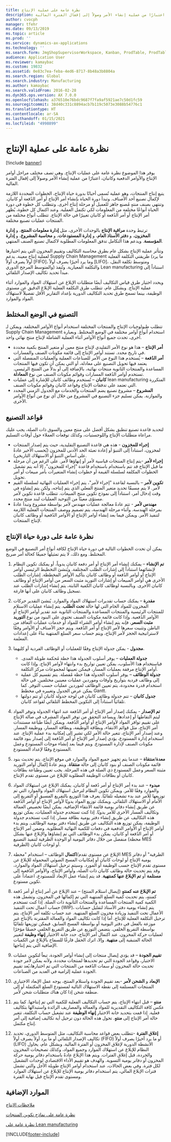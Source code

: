 ```yaml
---
title: نظرة عامة على عملية الإنتاج
description: يوفر هذا الموضوع نظرة عامة على عمليات الإنتاج.‬ وهي تصف مختلف مراحل أوامر الإنتاج والأوامر الدفعية وكانبان، اعتبارًا من عملية إنشاء الأمر وصولاً إلى إقفال الفترة المالية.
author: cvocph
manager: tfehr
ms.date: 09/13/2019
ms.topic: article
ms.prod: ''
ms.service: dynamics-ax-applications
ms.technology: ''
ms.search.form: JmgShopSupervisorWorkspace, Kanban, ProdTable, ProdTableOverview, EcoResProductDiscreteManufacturingWorkspace, KanbanPrepareProductForLeanWorkspace, EcoResProductProcessManufacturingWorkspace, OpResLifecycleManagementWorkspace, ProdParmCostEstimation, ProdParmRelease, ProdSchedule, ProdTableListPage
audience: Application User
ms.reviewer: kamaybac
ms.custom: 19832
ms.assetid: 0e83c7ea-feba-4ed6-8717-8b48a3b8804a
ms.search.region: Global
ms.search.industry: Manufacturing
ms.author: kamaybac
ms.search.validFrom: 2016-02-28
ms.dyn365.ops.version: AX 7.0.0
ms.openlocfilehash: a376510e76bdc9687f7fa9af5921ae7c50d1fc59
ms.sourcegitcommit: 38d40c331c8894acb7b119c5073e3088b54776c1
ms.translationtype: HT
ms.contentlocale: ar-SA
ms.lasthandoff: 01/15/2021
ms.locfileid: "4998899"
---
```

# <a name="production-process-overview"></a>نظرة عامة على عملية الإنتاج

[!include [banner](../includes/banner.md)]

يوفر هذا الموضوع نظرة عامة على عمليات الإنتاج.‬ وهي تصف مختلف مراحل أوامر الإنتاج والأوامر الدفعية وكانبان، اعتبارًا من عملية إنشاء الأمر وصولاً إلى إقفال الفترة المالية. 

يتبع إنتاج المنتجات، وهو عملية تُسمى أحيانًا بدورة حياة الإنتاج، الخطوات المحددة اللازمة لإكمال تصنيع أحد الأصناف. وتبدأ دورة الحياة بإنشاء أمر الإنتاج أو أمر الدُفعة أو كانبان. وتنتهي بصنف منتهٍ مُصنع جاهز للعميل أو مرحلة إنتاج أخرى. وتتطلب كل خطوة في دورة الحياة أنواعًا مختلفة من المعلومات لكي تكتمل العملية. وعند اكتمال كل خطوة، يُظهر أمر الإنتاج أو أمر الدُفعة أو كانبان تغييرًا في حالة الإنتاج. تتطلب أنواع مختلفة من المنتجات عمليات تصنيع مختلفة.  

ترتبط وحدة **مراقبة الإنتاج** بالوحدات الأخرى، مثل **إدارة معلومات المنتج**، و **إدارة المخزون**، و **دفتر الأستاذ العام**، و **إدارة المستودعات**، و **محاسبة المشروع**، و **إدارة المؤسسة**. ويدعم هذا التكامل تدفق المعلومات المطلوبة لاكتمال تصنيع الصنف المنتهي.  

وتتأثر عملية الإنتاج بشكل عام بطرق محاسبة التكاليف وتقييم المخزون التي يتم اختيارها لعملية إنتاج معينة. يدعم Supply Chain Management طريقتي التكلفة الفعلية (ما يرد أولاً يصرف أولاً \[FIFO\]، وما يرد أخيرًا يصرف أولاً‬ \[LIFO\]، ومتوسط تكلفة النقل، والمتوسط المرجح الدوري) والتكلفة المعيارية. وتُنفذ Lean manufacturing استناداً إلى مبدأ تحديد تكاليف الإصدار التلقائي.  

ويحدد اختيار طرق قياس التكاليف أيضًا متطلبات الإبلاغ عن استهلاك المواد والموارد أثناء عملية الإنتاج. وبشكل عام، تتطلب طرق التكلفة الفعلية الإبلاغ الدقيق عن مستوى الوظيفة، بينما تسمح طرق تحديد التكاليف الدورية بإعداد التقارير الأقل تفصيلاً لاستهلاك المواد والموارد.

## <a name="mixed-mode-manufacturing"></a>التصنيع في الوضع المختلط
تتطلب طبولوجيات الإنتاج والمنتجات المختلفة استخدام أنواع الأوامر المختلفة. ويمكن لـ Supply Chain Management استخدام أنواع أوامر مختلفة في الوضع المختلط. وبعبارة أخرى، تحدث جميع أنواع الأوامر أثناء العملية الشاملة لإنتاج منتج نهائي واحد.

-   **أمر الإنتاج** – هذا هو نوع الأمر التقليدي لإنتاج منتج معين أو متغير المنتج بكمية محددة في تاريخ محدد. تستند أوامر الإنتاج إلى قائمة مكونات الصنف والمسارات.
-   **أمر الدُفعة** – يُستخدم هذا النوع من الأمر للصناعات العملية والعمليات المنفصلة التي يعتمد فيها تحويل التصنيع على معادلة، أو التي يمكن أن تكون فيها المنتجات المساعدة والمنتجات الثانوية منتجات نهائية، بالإضافة إلى أو بدلاً من المنتج الرئيسي. تستخدم أوامر الدُفعة المسارات وقوائم مكونات الصنف من نوع **المعادلة**.
-   **كانبان** – تُستخدم وظائف كانبان للإشارة إلى عمليات lean manufacturing المتكررة التي تعتمد على تدفقات الإنتاج وقواعد كانبان وقوائم مكونات الصنف.
-   **المشروع** – مشروع تصنيع يضم المنتجات والخدمات مع الجدول الزمني المحدد والموازنة. يمكن تسليم جزء التصنيع في المشروع من خلال أي نوع من أنواع الأوامر الأخرى.

## <a name="manufacturing-principles"></a>قواعد التصنيع
لتحديد قاعدة تصنيع تنطبق بشكل أفضل على منتج معين والسوق ذات الصلة، يجب عليك مراعاة متطلبات الإنتاج واللوجستيات، وكذلك توقعات العملاء حول أوقات التسليم.

-   **إجراء للمخزون** - هذه هي قاعدة التصنيع التقليدية، حيث يتم إصدار المنتجات لمخزون، استناداً إلى التنبؤ أو إعادة تعبئة الحد الأدنى للمخزون (يُحسب الأخير عادةً على أساس التنبؤ أو الاستهلاك التاريخي).
-   **إجراء لأمر** -يتم إنتاج المنتجات قياسية لأمر أو إنهاؤها لأمر. على الرغم من أن مرحلة ما قبل الإنتاج قد تتم باستخدام باستخدام قاعدة "إجراء للمخزون"، إلا أنه يتم تشغيل الخطوات المكلفة لسلسلة القيمة أو خطوات إنشاء المتغيرات بأمر مبيعات أو أمر تحويل.
-   **تكوين لأمر** – بالنسبة لقاعدة "إجراء لأمر"، يتم إجراء العمليات النهائية لسلسلة القيم لأمر. لا يتم مسبقًا تحديد متغير المنتج الفعلي الذي يتم إنتاجه، ولكن يتم إنشاؤه في وقت إدخال أمر، استناداً إلى نموذج تكوين منتج المبيعات. تتطلب قاعدة تكوين لأمر مستوًى معينًا من التوحيد العمليات لبند منتج محدد.
-   **مهندس لأمر** - تتم عادةً معالجة عمليات مهندس لأمر بواسطة مشروع وتبدأ عادةً بمرحلة الهندسة. وأثناء مرحلة الهندسة، يتم تصميم ووصف المنتجات الفعلية اللازمة لتنفيذ الأمر. ويمكن فيما بعد إنشاء أوامر الإنتاج أو الأوامر الدُفعية أو وظائف كانبان لإنتاج المنتجات.

## <a name="overview-of-the-production-life-cycle"></a>نظرة عامة على دورة حياة الإنتاج
يمكن أن تحدث الخطوات التالية في دورة حياة الإنتاج لكافة أنواع أمر التصنيع في الوضع المختلط. ومع ذلك، لا يتم تمثيلها جميعًا كحالة أمر صريح.

1.  **تم الإنشاء** – يمكنك إنشاء أمر الإنتاج أو أمر دفعة كانبان يدوياً، أو يمكنك تكوين النظام لإنشائهما استناداً إلى إشارات الطلب المختلفة. ويُنشئ التخطيط الرئيسي أوامر الإنتاج أو أوامر الدُفعة أو وظائف كانبان بتأكيد الأوامر المخططة. إشارات الطلب الأخرى هي أوامر المبيعات أو إشارات التوريد مثبت السعر من أوامر الإنتاج أو وظائف كانبان الأخرى. وبالنسبة لوظائف كانبان الكمية الثابتة، يتم إنشاء إشارات الطلب عند تسجيل وظائف كانبان على أنها فارغة.
2.  **مقدرة‬** – يمكنك حساب تقديرات استهلاك المواد والموارد. يُنشئ التقدير حركات المخزون للمواد الخام التي لها حالة **تحت الطلب**. ‏‫يتم إنشاء عمليات الاستلام للمنتجات الرئيسية والمنتجات المساعدة والمنتجات الثانوية عند تقدير أوامر الإنتاج أو الأوامر الدُفعية. وإذا كانت قائمة مكونات الصنف تحتوي على البنود من نوع **‬‏‫التوريد مثبت السعر**، فإنه يتم إنشاء أوامر الشراء للمواد أو خدمات عمليات التعاقد من الباطن وتثبيت سعرها لأمر الإنتاج أو أمر الدُفعة.‬ ويتم حجز الأصناف أو الأوامر وفقًا لاستراتيجية الحجز لأمر الإنتاج، ويتم حساب سعر السلع المنتهية بناءً على إعدادات المعلمة.
3.  **مجدول** - يمكن جدولة الإنتاج وفقًا للعمليات أو الوظائف الفردية أو كليهما.
    -   **جدولة العمليات** – يوفر أسلوب الجدولة هذا خطة مُحكمة طويلة المدى. فباستخدام هذا الأسلوب، يمكن تعيين تواريخ بدء وانتهاء لأوامر الإنتاج. وإذا كانت أوامر الإنتاج مرفقة بعمليات المسار، فيمكن تعيينها لمجموعات مركز التكلفة.
    -   **جدولة الوظائف** – يوفر أسلوب الجدولة هذا خطة مُفصلة. يتم تقسيم كل عملية إلى وظائف فردية بتواريخ وأوقات وموردين عمليات معينين مختلفين. في حالة استخدام قدرة محدودة، يتم تعيين الوظائف لموردين عمليات حسب التوفر. كما يمكن عرض الجدول وتغييره في مخطط Gantt.
    -   **جدول كانبان** – تتم جدولة وظائف كانبان في لوحة جدولة كانبان أو تتم دولتها تلقائياً استناداً إلى التكوين المخطط التلقائي لقواعد كانبان.

4.  **تم الإصدار** - يمكنك إصدار أمر الإنتاج أو أمر الدُفعة عند انتهاء الجدولة وتوفر المواد ليتم التقاطها أو إعدادها. ويساعد التحقق من توفر المواد المشرف في صالة الإنتاج على تقييم توافر المواد لأوامر الإنتاج أو أوامر الدُفعة. ويمكن أيضًا طباعة مستندات أمر الإنتاج، مثل قوائم الانتقاء، وبطاقة الوظيفة، وبطاقة المسار، ووظيفة المسار. وعند إصدار أمر الإنتاج، تتغير حالة الأمر لكي تشير إلى إمكانية بدء عملية الإنتاج. عند استخدام إدارة المستودع، يؤدي إصدار أمر الإنتاج أو أمر الدُفعة إلى إصدار بنود قائمة مكونات الصنف لإدارة المستودع. ويتم فيما بعد إنشاء موجات المستودع وعمل المستودع وفقًا لإعداد المستودع.
5.  **معدة**/**منتقاة** – عندما يتم تجهيز جميع المواد والموارد في موقع الإنتاج، يتم تحديث بنود قائمة مكونات الصنف أو بنود كانبان إلى حالة **منتقاة**. ويتم عادةً إكمال أوامر التوريد مثبتة السعر وعمل المستودع ذي الصلة في هذه المرحلة. يجب تعيين وطباعة بطاقات كانبان أو بطاقات الوظيفة المطلوبة للإبلاغ عن مستوى تقدم الإنتاج.
6.  **مبدوء** – عند بدء أمر الإنتاج أو أمر دُفعة أو كانبان، يمكنك الإبلاغ عن استهلاك المواد والموارد وفقًا للأمر. ويمكن تكوين النظام لترحيل استهلاك المواد والموارد التي تم توزيعها للأمر عند بدء تشغيله تلقائيًا. يعرف هذا التوزيع بالتفريغ المسبق أو التفريغ إلى الأمام أو الاستهلاك التلقائي. ويمكنك توزيع المواد يدويًا لأوامر الإنتاج أو أوامر الدُفعة عن طريق إنشاء دفاتر يومية قائمة الانتقاء الإضافية. يمكن أيضًا تخصيص العمالة وتكاليف المسار الأخرى للأمر يدويًا. إذا كنت تستخدم جدولة العمليات، يمكن توزيع هذه التكاليف عن طريق إنشاء دفتر يومية بطاقة مسار. إذا كنت تستخدم جدولة الوظيفة، يمكن توزيع هذه التكاليف عن طريق إنشاء دفتر يومية الوظائف. ويتم بدء أوامر الإنتاج أو الأوامر الدفعية في دفعات للكمية النهائية المطلوبة. وضمن أمر الإنتاج أو أمر الدُفعة أو كانبان، يمكن بدء الوظائف التي تم إنشاؤها والإبلاغ عنها بشكل منفصل من خلال دفاتر اليومية أو الوحدة الطرفية لتنفيذ التصنيع (محطة MES الطرفية‬) أو لوحات كانبان.
7.  الإبلاغ عن مستوى تقدم/**اكتمال** الوظائف – استخدام "محطة MES الطرفية‬" أو دفاتر يومية الإنتاج أو لوحات كانبان أو إمكانيات المسح الضوئي المحمولة للإبلاغ عن مستوى تقدم الإنتاج حسب الوظيفة أو المورد. وسيتم ترحيل استهلاك المواد والموارد، وقد يتم تحديث حالة وظائف كانبان ذات الصلة، وأوامر الإنتاج، والأوامر الدُفعية إلى **مستلمة** أو **تم الإبلاغ عنها كمنتهية**. قد يتم إنشاء عمل الإبعاد للمستودع، اعتماداً على تكوين مستودع.
8.  **تم الإبلاغ عنه كمنتهٍ** (إيصال استلام المنتج) – عند الإبلاغ عن أمر إنتاج أو أمر دُفعة كمنتهٍ، يتم تحديث كمية السلع المنتهية التي تم إكمالها في المخزون. وتشمل هذه الكمية كمية المنتجات المساعدة والمنتجات الثانوية ذات الصلة. إذا كنت تستخدم حساب أعمال تحت التنفيذ (WIP)، يتم إنشاء يومية دفتر الأستاذ لتقليل حسابات الأعمال تحت التنفيذ وزيادة مخزون السلع المنتهية. عند حساب تكلفة أمر الإنتاج، يتم ترحيل التكلفة الفعلية للإنتاج. أما إذا كانت تكاليف المواد والعمالة المقترنة بالإنتاج غير موزعة بالفعل في دفتر اليومية أو بواسطة المسح السابق، فيمكن توزيعها تلقائيًا بواسطة التفريغ الخلفي. يتضمن التوزيع عن طريق التفريغ الخلفي خصمًا مؤخرًا لعمليات حركة المخزون. عند اكتمال أمر الإنتاج، حدد خانة الاختيار **إنهاء وظيفة** لتغيير الحالة المتبقية إلى **منتهية**. وإلا، اترك الحقل فارغًا للسماح بالإبلاغ عن الكميات الإضافية التي يتم إنتاجها.
9.  **تقييم الجودة** – قد يؤدي إيصال منتجات إلى إنشاء أوامر الجودة، تبعاً لتكوين عمليات الاختبار، وقواعد الجودة التي تم تحديدها لمنتجات محددة. ولأنه يمكن لأمر جودة تحديث حالة المخزون أو سمات الدُفعة من المنتجات التي تم اختبارها،يُعد تقييم الجودة عملية إلزامية في العديد من الصناعات.
10. **الإبعاد** و **الشحن لأمر** -بعد تقييم الجودة واستلام المنتج، يوجه عمل الإبعاد الاختياري المنتجات المستلمة إلى نقطة الاستهلاك التالية لمستودع السلع المكتملة أو إلى منطقة شحن إذا كان هناك متطلبات شحن لأمر.
11. **منتهٍ** – قبل انتهاء الإنتاج، يتم حساب التكاليف الفعلية للكمية التي تم إنتاجها. كما يتم عكس كافة التكاليف التقديرية للمواد والعمالة والمصاريف الزائدة واستبدالها بتكاليف فعلية. إذا قمت بتحديد خانة الاختيار **إنهاء الوظيفة** عند تشغيل حساب التكلفة، تتغير حالة أمر الإنتاج إلى **منتهٍ**. تحول هذه الحالة دون ترحيل أية تكاليف إضافية إلى أمر إنتاج مكتمل.
12. **إغلاق الفترة** -تتطلب بعض قواعد محاسبة التكاليف، مثل المتوسط الدوري، تحديد تكاليف الإصدار التلقائي أو ما يرد أولاً يصرف أولاً‬ (FIFO) أو ما يرد أخيرًا يصرف أولاً‬ (LIFO) الأنشطة الدورية لإغلاق المخزون أو الفترة المالية. وبشكل عام، يحاول النظام للإبلاغ عن استهلاك الموارد وجميع المواد، وكذلك تصحيحات المخزون والخردة، قبل إغلاق الفترات. ويتم هذا الإبلاغ عادةً باستخدام دفاتر يومية حركة المخزون أو دفاتر يومية التسوية. والهدف هو تقييم الأداء الاقتصادي لوحدات التشغيل لكل فترة. وفي بعض الحالات، عند استخدام أوامر الإنتاج طويلة الأجل والتي تشمل فترات الإبلاغ المالي، يتم استخدام دفاتر يومية الإنتاج للإبلاغ عن استهلاك الموارد ومستوى تقدم الإنتاج قبل نهاية الفترة.


<a name="additional-resources"></a>الموارد الإضافية
--------

[ملاحظات الإنتاج](production-feedback.md)

[نظرة عامة على نماذج تكوين المنتجات](../pim/product-configuration-models.md)

[نظرة عامة على Lean manufacturing](lean-manufacturing-overview.md)





[!INCLUDE[footer-include](../../includes/footer-banner.md)]